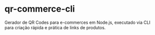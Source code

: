# qr-commerce-cli
Gerador de QR Codes para e-commerces em Node.js, executado via CLI para criação rápida e prática de links de produtos.
